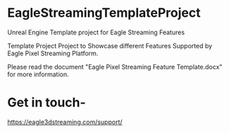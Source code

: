 # EagleStreamingTemplateProject
Unreal Engine Template project for Eagle Streaming Features

Template Project Project to Showcase different Features Supported by Eagle Pixel Streaming Platform.

Please read the document "Eagle Pixel Streaming Feature Template.docx" for more information.

# Get in touch-
https://eagle3dstreaming.com/support/